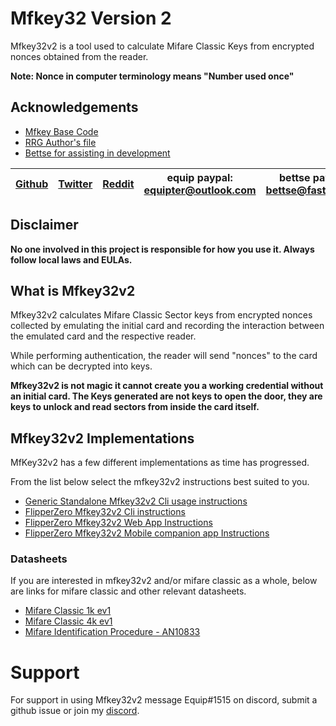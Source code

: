 

# Mfkey32 Version 2
Mfkey32v2 is a tool used to calculate Mifare Classic Keys from encrypted nonces obtained from the reader. 

**Note: Nonce in computer terminology means "Number used once"**


## Acknowledgements

 - [Mfkey Base Code](https://github.com/rfidresearchgroup/proxmark3)
 - [RRG Author's file](https://github.com/equipter/mfkey32v2/blob/main/AUTHORS.md)
 - [Bettse for assisting in development](https://gitlab.com/bettse)

| [Github](https://github.com/equipter) | [Twitter](https://twitter.com/Equip0x80) | [Reddit](https://www.reddit.com/user/equipter) | equip paypal: equipter@outlook.com | bettse paypal: bettse@fastmail.fm | [Discord](https://discord.gg/e9XzfG5nV5) |
| :---: | :---: | :---: | :---: | :---: | :---: |

## Disclaimer

**No one involved in this project is responsible for how you use it. Always follow local laws and EULAs.**

## What is Mfkey32v2
Mfkey32v2 calculates Mifare Classic Sector keys from encrypted nonces collected by emulating the initial card and recording the interaction between the emulated card and the respective reader. 

While performing authentication, the reader will send "nonces" to the card which can be decrypted into keys. 

**Mfkey32v2 is not magic it cannot create you a working credential without an initial card. The Keys generated are not keys to open the door, they are keys to unlock and read sectors from inside the card itself.**

##  Mfkey32v2 Implementations 
MfKey32v2 has a few different implementations as time has progressed.

From the list below select the mfkey32v2 instructions best suited to you. 

* [Generic Standalone Mfkey32v2 Cli usage instructions](https://github.com/equipter/mfkey32v2/blob/main/Docs/Generic.md)
* [FlipperZero Mfkey32v2 Cli instructions](https://github.com/equipter/mfkey32v2/blob/main/Docs/Flippercli.md)
* [FlipperZero Mfkey32v2 Web App Instructions](https://github.com/equipter/mfkey32v2/blob/main/Docs/flip-site.md)
* [FlipperZero Mfkey32v2 Mobile companion app Instructions](https://github.com/equipter/mfkey32v2/blob/main/Docs/flip-app.md)

### Datasheets
If you are interested in mfkey32v2 and/or mifare classic as a whole, below are links for mifare classic and other relevant datasheets.
* [Mifare Classic 1k ev1](https://www.nxp.com/docs/en/data-sheet/MF1S50YYX_V1.pdf)
* [Mifare Classic 4k ev1](https://www.nxp.com/docs/en/data-sheet/MF1S70YYX_V1.pdf)
* [Mifare Identification Procedure - AN10833](https://www.nxp.com/docs/en/application-note/AN10833.pdf)

# Support 
For support in using Mfkey32v2 message Equip#1515 on discord, submit a github issue or join my [discord](https://discord.gg/e9XzfG5nV5).
